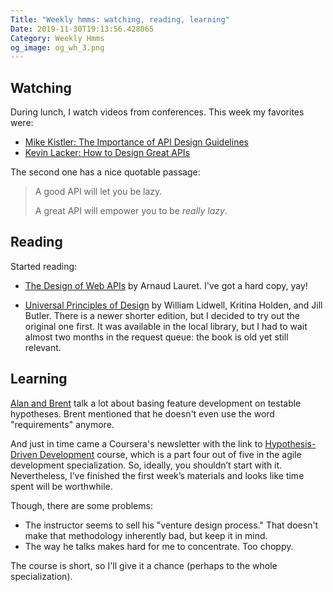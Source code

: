 ```yaml
---
Title: "Weekly hmms: watching, reading, learning"
Date: 2019-11-30T19:13:56.428065
Category: Weekly Hmms
og_image: og_wh_3.png
---
```


## Watching

During lunch, I watch videos from conferences. This week my favorites were:

* [Mike Kistler: The Importance of API Design Guidelines](https://www.youtube.com/watch?v=yYEne30CWUQ)
* [Kevin Lacker: How to Design Great APIs](https://www.youtube.com/watch?v=qCdpTji8nxo)

The second one has a nice quotable passage:

> A good API will let you be lazy.
> 
> A great API will empower you to be _really lazy_.


## Reading

Started reading: 

* [The Design of Web APIs](https://www.manning.com/books/the-design-of-web-apis) by Arnaud Lauret. I've got a hard copy, yay!

* [Universal Principles of Design](https://www.amazon.ca/Universal-Principles-Design-William-Lidwell/dp/1592530079) by William Lidwell, Kritina Holden, and Jill Butler. There is a newer shorter edition, but I decided to try out the original one first. It was available in the local library, but I had to wait almost two months in the request queue: the book is old yet still relevant.


## Learning

[Alan and Brent](https://www.angryweasel.com/ABTesting/) talk a lot about basing feature development on testable hypotheses. Brent mentioned that he doesn't even use the word "requirements" anymore.

And just in time came a Coursera's newsletter with the link to
[Hypothesis-Driven Development](https://www.coursera.org/learn/uva-darden-agile-testing) course, which is a part four out of five in the agile development specialization. So, ideally, you shouldn’t start with it. Nevertheless, I’ve finished the first week’s materials and looks like time spent will be worthwhile.

Though, there are some problems:

* The instructor seems to sell his "venture design process." That doesn't make that methodology inherently bad, but keep it in mind.
* The way he talks makes hard for me to concentrate. Too choppy.

The course is short, so I'll give it a chance (perhaps to the whole specialization).

